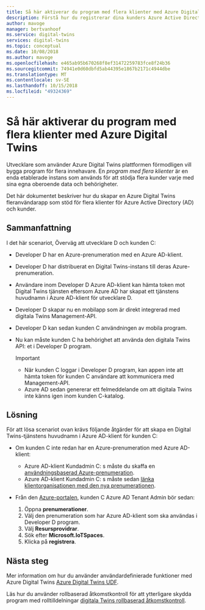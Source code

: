 ```yaml
---
title: Så här aktiverar du program med flera klienter med Azure Digital Twins | Microsoft Docs
description: Förstå hur du registrerar dina kunders Azure Active Directory-klienter med Azure Digital Twins
author: mavoge
manager: bertvanhoof
ms.service: digital-twins
services: digital-twins
ms.topic: conceptual
ms.date: 10/08/2018
ms.author: mavoge
ms.openlocfilehash: e465ab95b670268f8ef31472259783fce8f24b36
ms.sourcegitcommit: 74941e0d60dbfd5ab44395e1867b2171c4944dbe
ms.translationtype: MT
ms.contentlocale: sv-SE
ms.lasthandoff: 10/15/2018
ms.locfileid: "49324369"
---
```

# <a name="how-to-enable-multitenant-applications-with-azure-digital-twins"></a>Så här aktiverar du program med flera klienter med Azure Digital Twins

Utvecklare som använder Azure Digital Twins plattformen förmodligen vill bygga program för flera innehavare. En *program med flera klienter* är en enda etablerade instans som används för att stödja flera kunder varje med sina egna oberoende data och behörigheter.

Det här dokumentet beskriver hur du skapar en Azure Digital Twins fleranvändarapp som stöd för flera klienter för Azure Active Directory (AD) och kunder.

## <a name="scenario-summary"></a>Sammanfattning

I det här scenariot, Överväg att utvecklare D och kunden C:

- Developer D har en Azure-prenumeration med en Azure AD-klient.
- Developer D har distribuerat en Digital Twins-instans till deras Azure-prenumeration.
- Användare inom Developer D Azure AD-klient kan hämta token mot Digital Twins tjänsten eftersom Azure AD har skapat ett tjänstens huvudnamn i Azure AD-klient för utvecklare D.
- Developer D skapar nu en mobilapp som är direkt integrerad med digitala Twins Management-API.
- Developer D kan sedan kunden C användningen av mobila program.
- Nu kan måste kunden C ha behörighet att använda den digitala Twins API: et i Developer D program.

  > [!IMPORTANT]
  > - När kunden C loggar i Developer D program, kan appen inte att hämta token för kunden C användare att kommunicera med Management-API.
  > - Azure AD sedan genererar ett felmeddelande om att digitala Twins inte känns igen inom kunden C-katalog.

## <a name="solution"></a>Lösning

För att lösa scenariot ovan krävs följande åtgärder för att skapa en Digital Twins-tjänstens huvudnamn i Azure AD-klient för kunden C:

- Om kunden C inte redan har en Azure-prenumeration med Azure AD-klient:

  - Azure AD-klient Kundadmin C: s måste du skaffa en [användningsbaserad Azure-prenumeration](https://azure.microsoft.com/offers/ms-azr-0003p/).
  - Azure AD-klient Kundadmin C: s måste sedan [länka klientorganisationen med den nya prenumerationen](https://docs.microsoft.com/azure/active-directory/connect/active-directory-aadconnect).

- Från den [Azure-portalen](https://portal.azure.com), kunden C Azure AD Tenant Admin bör sedan:
  1. Öppna **prenumerationer**.
  1. Välj den prenumeration som har Azure AD-klient som ska användas i Developer D program.
  1. Välj **Resursprovidrar**.
  1. Sök efter **Microsoft.IoTSpaces**.
  1. Klicka på **registrera**.
  
## <a name="next-steps"></a>Nästa steg

Mer information om hur du använder användardefinierade funktioner med Azure Digital Twins [Azure Digital Twins UDF](how-to-user-defined-functions.md).

Läs hur du använder rollbaserad åtkomstkontroll för att ytterligare skydda program med rolltilldelningar [digitala Twins rollbaserad åtkomstkontroll](security-create-manage-role-assignments.md).
